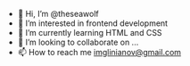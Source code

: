 - 👋 Hi, I’m @theseawolf
- 👀 I’m interested in frontend development
- 🌱 I’m currently learning HTML and CSS
- 💞️ I’m looking to collaborate on ...
- 📫 How to reach me imglinianov@gmail.com

<!---
theseawolf/theseawolf is a ✨ special ✨ repository because its `README.md` (this file) appears on your GitHub profile.
You can click the Preview link to take a look at your changes.
--->
